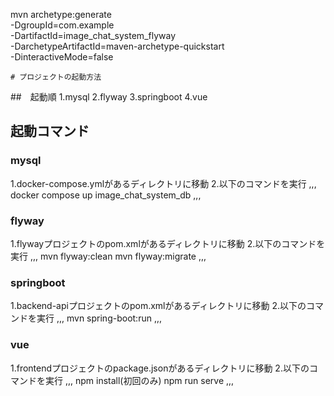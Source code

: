 mvn archetype:generate \
    -DgroupId=com.example \
    -DartifactId=image_chat_system_flyway \
    -DarchetypeArtifactId=maven-archetype-quickstart \
    -DinteractiveMode=false

    # プロジェクトの起動方法
##　起動順
1.mysql
2.flyway
3.springboot
4.vue

## 起動コマンド
### mysql
1.docker-compose.ymlがあるディレクトリに移動
2.以下のコマンドを実行
,,,
docker compose up image_chat_system_db
,,,

### flyway
1.flywayプロジェクトのpom.xmlがあるディレクトリに移動
2.以下のコマンドを実行
,,,
mvn flyway:clean
mvn flyway:migrate
,,,

### springboot
1.backend-apiプロジェクトのpom.xmlがあるディレクトリに移動
2.以下のコマンドを実行
,,,
mvn spring-boot:run
,,,

### vue
1.frontendプロジェクトのpackage.jsonがあるディレクトリに移動
2.以下のコマンドを実行
,,,
npm install(初回のみ)
npm run serve
,,,
